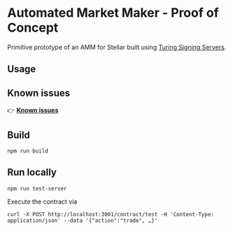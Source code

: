 # Automated Market Maker - Proof of Concept

Primitive prototype of an AMM for Stellar built using [Turing Signing Servers](https://tss.stellar.buzz/).

## Usage

## Known issues

👉 [**Known issues**](./KNOWN-ISSUES.md)

## Build

```
npm run build
```

## Run locally

```
npm run test-server
```

Execute the contract via

```
curl -X POST http://localhost:3001/contract/test -H 'Content-Type: application/json' --data '{"action":"trade", …}'
```
